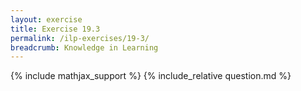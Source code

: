 ```yaml
---
layout: exercise
title: Exercise 19.3
permalink: /ilp-exercises/19-3/
breadcrumb: Knowledge in Learning
---
```


{% include mathjax_support %}
{% include_relative question.md %}

